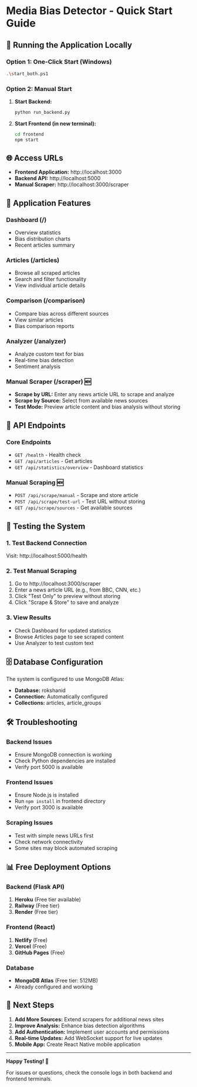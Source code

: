 # Media Bias Detector - Quick Start Guide

## 🚀 Running the Application Locally

### Option 1: One-Click Start (Windows)
```bash
.\start_both.ps1
```

### Option 2: Manual Start
1. **Start Backend:**
   ```bash
   python run_backend.py
   ```

2. **Start Frontend (in new terminal):**
   ```bash
   cd frontend
   npm start
   ```

## 🌐 Access URLs

- **Frontend Application:** http://localhost:3000
- **Backend API:** http://localhost:5000
- **Manual Scraper:** http://localhost:3000/scraper

## 📱 Application Features

### Dashboard (/)
- Overview statistics
- Bias distribution charts
- Recent articles summary

### Articles (/articles)
- Browse all scraped articles
- Search and filter functionality
- View individual article details

### Comparison (/comparison)
- Compare bias across different sources
- View similar articles
- Bias comparison reports

### Analyzer (/analyzer)
- Analyze custom text for bias
- Real-time bias detection
- Sentiment analysis

### Manual Scraper (/scraper) 🆕
- **Scrape by URL:** Enter any news article URL to scrape and analyze
- **Scrape by Source:** Select from available news sources
- **Test Mode:** Preview article content and bias analysis without storing

## 🔧 API Endpoints

### Core Endpoints
- `GET /health` - Health check
- `GET /api/articles` - Get articles
- `GET /api/statistics/overview` - Dashboard statistics

### Manual Scraping 🆕
- `POST /api/scrape/manual` - Scrape and store article
- `POST /api/scrape/test-url` - Test URL without storing
- `GET /api/scrape/sources` - Get available sources

## 🧪 Testing the System

### 1. Test Backend Connection
Visit: http://localhost:5000/health

### 2. Test Manual Scraping
1. Go to http://localhost:3000/scraper
2. Enter a news article URL (e.g., from BBC, CNN, etc.)
3. Click "Test Only" to preview without storing
4. Click "Scrape & Store" to save and analyze

### 3. View Results
- Check Dashboard for updated statistics
- Browse Articles page to see scraped content
- Use Analyzer to test custom text

## 🗄️ Database Configuration

The system is configured to use MongoDB Atlas:
- **Database:** rokshanid
- **Connection:** Automatically configured
- **Collections:** articles, article_groups

## 🛠️ Troubleshooting

### Backend Issues
- Ensure MongoDB connection is working
- Check Python dependencies are installed
- Verify port 5000 is available

### Frontend Issues
- Ensure Node.js is installed
- Run `npm install` in frontend directory
- Verify port 3000 is available

### Scraping Issues
- Test with simple news URLs first
- Check network connectivity
- Some sites may block automated scraping

## 📊 Free Deployment Options

### Backend (Flask API)
1. **Heroku** (Free tier available)
2. **Railway** (Free tier)
3. **Render** (Free tier)

### Frontend (React)
1. **Netlify** (Free)
2. **Vercel** (Free)
3. **GitHub Pages** (Free)

### Database
- **MongoDB Atlas** (Free tier: 512MB)
- Already configured and working

## 🎯 Next Steps

1. **Add More Sources:** Extend scrapers for additional news sites
2. **Improve Analysis:** Enhance bias detection algorithms
3. **Add Authentication:** Implement user accounts and permissions
4. **Real-time Updates:** Add WebSocket support for live updates
5. **Mobile App:** Create React Native mobile application

---

**Happy Testing! 🎉**

For issues or questions, check the console logs in both backend and frontend terminals.